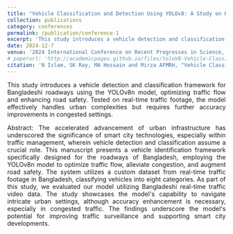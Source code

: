 ```yaml
---
title: "Vehicle Classification and Detection Using YOLOv8: A Study on Highway Traffic Analysis"
collection: publications
category: conferences
permalink: /publication/conference-1
excerpt: 'This study introduces a vehicle detection and classification framework for Bangladeshi roadways using the YOLOv8n model, optimizing traffic flow and enhancing road safety. Tested on real-time traffic footage, the model effectively handles urban complexities but requires further accuracy improvements in congested settings.'
date: 2024-12-7
venue: '2024 International Conference on Recent Progresses in Science, Engineering and Technology (ICRPSET), Rajshahi, Bangladesh'
# paperurl: 'http://academicpages.github.io/files/YoloV8-Vehicle-Classification-and-Detection.pdf'
citation: 'N Islam, SK Ray, MA Hossain and Mirza AFMRH, "Vehicle Classification and Detection Using YOLOv8: A Study on Highway Traffic Analysis", 2024 International Conference on Recent Progresses in Science, Engineering and Technology (ICRPSET), Rajshahi, Bangladesh'
---
```


<div align="justify"> 
This study introduces a vehicle detection and classification framework for Bangladeshi roadways using the YOLOv8n model, optimizing traffic flow and enhancing road safety. Tested on real-time traffic footage, the model effectively handles urban complexities but requires further accuracy improvements in congested settings. 

Abstract: The accelerated advancement of urban infrastructure has underscored the significance of smart city technologies, especially within traffic management, wherein vehicle detection and classification assume a crucial role. This manuscript presents a vehicle identification framework specifically designed for the roadways of Bangladesh, employing the YOLOv8n model to optimize traffic flow, alleviate congestion, and augment road safety. The system utilizes a custom dataset from real-time traffic footage in Bangladesh, classifying vehicles into eight categories. As part of this study, we evaluated our model utilizing Bangladeshi real-time traffic video data. The study showcases the model's capability to navigate intricate urban settings, although accuracy enhancement is necessary, especially in congested traffic. The findings underscore the model's potential for improving traffic surveillance and supporting smart city developments.
</div>
